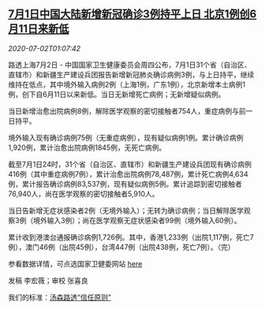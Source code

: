 <!--1593652994000-->
[7月1日中国大陆新增新冠确诊3例持平上日 北京1例创6月11日来新低](https://cn.reuters.com/article/china-covid-infection-cases-0702-idCNKBS24304W)
------

<div><i>2020-07-02T01:07:42</i></div><div class="StandardArticleBody_body"><p>路透上海7月2日 - 中国国家卫生健康委员会周四公布，7月1日31个省（自治区、直辖市）和新疆生产建设兵团报告新增新冠肺炎确诊病例3例，与上日持平，继续维持在低点，其中境外输入病例2例（上海1例，广东1例），北京新增本土病例1例，创下自6月11日以来新低。当日无新增死亡病例；无新增疑似病例。 </p><p>当日新增治愈出院病例8例，解除医学观察的密切接触者754人，重症病例与前一日持平。 </p><p>境外输入现有确诊病例75例（无重症病例），现有疑似病例1例。累计确诊病例1,920例，累计治愈出院病例1845例，无死亡病例。 </p><p>截至7月1日24时，31个省（自治区、直辖市）和新疆生产建设兵团现有确诊病例416例（其中重症病例7例），累计治愈出院病例78,487例，累计死亡病例4,634例，累计报告确诊病例83,537例，现有疑似病例5例。累计追踪到密切接触者76,940人，尚在医学观察的密切接触者5,910人。 </p><p>当日告新增无症状感染者2例（无境外输入）；无转为确诊病例；当日解除医学观察3例（境外输入3例）；尚在医学观察无症状感染者99例（境外输入60例）。 </p><p>累计收到港澳台通报确诊病例1,726例。其中，香港1,233例（出院1,117例，死亡7例），澳门46例（出院45例），台湾447例（出院438例，死亡7例）。（完） </p><p>参看数据详情，可点选国家卫健委网站  <a href="http://www.nhc.gov.cn/xcs/yqtb/202007/33a62e55ac114fa2b475a20f30a47cd5.shtml">here</a> </p><div class="Attribution_container"><div class="Attribution_attribution"><p class="Attribution_content">发稿 李宏薇；审校 张喜良 </p></div></div><div class="StandardArticleBody_trustBadgeContainer"><span class="StandardArticleBody_trustBadgeTitle">我们的标准：</span><span class="trustBadgeUrl"><a href="https://www.thomsonreuters.cn/content/dam/openweb/documents/pdf/china/brochures/about-us-1.pdf">汤森路透“信任原则”</a></span></div></div>
